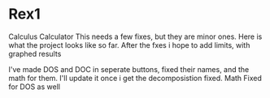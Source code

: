# Rex1
Calculus Calculator
This needs a few fixes, but they are minor ones. Here is what the project looks like so far. After the fxes i hope to add limits, with graphed results

I've made DOS and DOC in seperate buttons, fixed their names, and the math for them. I'll update it once i get the decomposistion fixed.
Math Fixed for DOS as well
